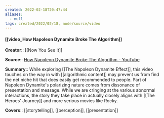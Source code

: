 ```yaml
---
created: 2022-02-18T20:47:44 
aliases:
  - null
tags: created/2022/02/18, node/source/video
---
```


#### [[video_How Napoleon Dynamite Broke The Algorithm]]

**Creator**:: [[Now You See It]]
 
**Source**:: [How Napoleon Dynamite Broke The Algorithm - YouTube](https://www.youtube.com/watch?v=Cl8VMa8EBCA) 

**Summary**:: While exploring [[The Napoleon Dynamite Effect]], this video touches on the way in with [[algorithmic content]] may prevent us from find the net niche hit that does easily get recommended to people. Part of Napoleon Dynamite's polarizing nature comes from dissonance of presentation and message. While we are cringing at the various abnormal interactions, the story they take place in actually closely aligns with [[The Heroes' Journey]] and more serious movies like Rocky.

**Covers**:: [[storytelling]], [[perception]], [[presentation]]